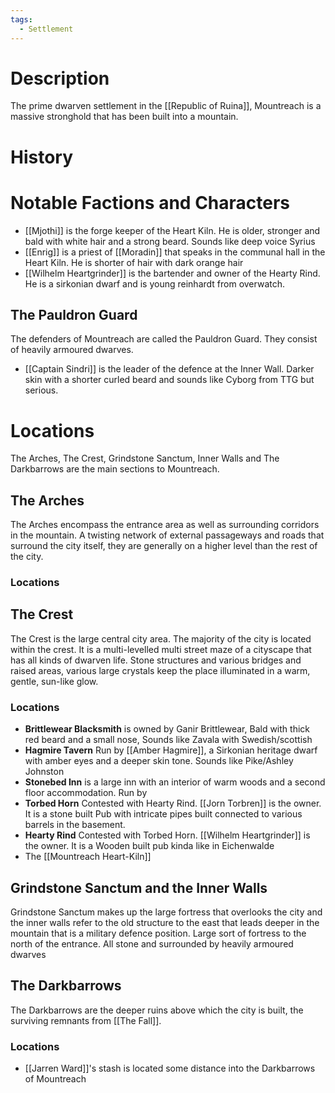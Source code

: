 ```yaml
---
tags:
  - Settlement
---
```

# Description
The prime dwarven settlement in the [[Republic of Ruina]], Mountreach is a massive stronghold that has been built into a mountain.
# History

# Notable Factions and Characters
- [[Mjothi]] is the forge keeper of the Heart Kiln. He is older, stronger and bald with white hair and a strong beard. Sounds like deep voice Syrius
- [[Enrig]] is a priest of [[Moradin]] that speaks in the communal hall in the Heart Kiln. He is shorter of hair with dark orange hair
- [[Wilhelm Heartgrinder]] is the bartender and owner of the Hearty Rind. He is a sirkonian dwarf and is young reinhardt from overwatch.
## The Pauldron Guard
The defenders of Mountreach are called the Pauldron Guard. They consist of heavily armoured dwarves.
- [[Captain Sindri]] is the leader of the defence at the Inner Wall. Darker skin with a shorter curled beard and sounds like Cyborg from TTG but serious.
# Locations
The Arches, The Crest, Grindstone Sanctum, Inner Walls and The Darkbarrows are the main sections to Mountreach.  
## The Arches
The Arches encompass the entrance area as well as surrounding corridors in the mountain. A twisting network of external passageways and roads that surround the city itself, they are generally on a higher level than the rest of the city.
### Locations

## The Crest
The Crest is the large central city area. The majority of the city is located within the crest. It is a multi-levelled multi street maze of a cityscape that has all kinds of dwarven life. Stone structures and various bridges and raised areas, various large crystals keep the place illuminated in a warm, gentle, sun-like glow.
### Locations
- **Brittlewear Blacksmith** is owned by Ganir Brittlewear, Bald with thick red beard and a small nose, Sounds like Zavala with Swedish/scottish
- **Hagmire Tavern** Run by [[Amber Hagmire]], a Sirkonian heritage dwarf with amber eyes and a deeper skin tone. Sounds like Pike/Ashley Johnston
- **Stonebed Inn** is a large inn with an interior of warm woods and a second floor accommodation. Run by
- **Torbed Horn** Contested with Hearty Rind. [[Jorn Torbren]] is the owner. It is a stone built Pub with intricate pipes built connected to various barrels in the basement.
- **Hearty Rind** Contested with Torbed Horn. [[Wilhelm Heartgrinder]] is the owner. It is a Wooden built pub kinda like in Eichenwalde
- The [[Mountreach Heart-Kiln]]
## Grindstone Sanctum and the Inner Walls
Grindstone Sanctum makes up the large fortress that overlooks the city and the inner walls refer to the old structure to the east that leads deeper in the mountain that is a military defence position. Large sort of fortress to the north of the entrance. All stone and surrounded by heavily armoured dwarves
## The Darkbarrows
The Darkbarrows are the deeper ruins above which the city is built, the surviving remnants from [[The Fall]]. 
### Locations
- [[Jarren Ward]]'s stash is located some distance into the Darkbarrows of Mountreach